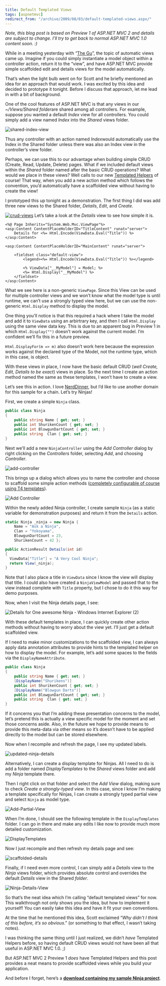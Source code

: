 ```yaml
---
title: Default Templated Views
tags: [aspnetmvc]
redirect_from: "/archive/2009/08/03/default-templated-views.aspx/"
---
```


*Note, this blog post is based on Preview 1 of ASP.NET MVC 2 and details
are subject to change. I’ll try to get back to normal ASP.NET MVC 1.0
content soon. :)*

While in a meeting yesterday with “[The
Gu](http://weblogs.asp.net/scottgu/ "Scott Guthrie's Blog")”, the topic
of automatic views came up. Imagine if you could simply instantiate a
model object within a controller action, return it to the “view”, and
have ASP.NET MVC provide simple scaffolded edit and details views for
the model automatically.

That’s when the light bulb went on for Scott and he briefly mentioned an
idea for an approach that would work. I was excited by this idea and
decided to prototype it tonight. Before I discuss that approach, let me
lead in with a bit of background.

One of the cool features of ASP.NET MVC is that any views in our
*\~/Views/Shared folder*are shared among all controllers. For example,
suppose you wanted a default *Index* view for all controllers. You could
simply add a view named *Index* into the *Shared* views folder.

![shared-index-view](https://haacked.com/images/haacked_com/WindowsLiveWriter/DefaultViewsforASP.NETMVC2_13B12/shared-index-view_3.png "shared-index-view")

Thus any controller with an action named *Index*would automatically use
the Index in the Shared folder unless there was also an Index view in
the controller’s view folder.

Perhaps, we can use this to our advantage when building simple CRUD
(Create, Read, Update, Delete) pages. What if we included default views
within the *Shared* folder named after the basic CRUD operations? What
would we place in these views? Well calls to our new [Templated
Helpers](http://msdn.microsoft.com/en-us/library/ee308450(VS.100).aspx "Templated Helpers on MSDN")
of course! That way, when you add a new action method which follows the
convention, you’d automatically have a scaffolded view without having to
create the view!

I prototyped this up tonight as a demonstration. The first thing I did
was add three new views to the Shared folder, *Details*, *Edit*, and
*Create*.

[![crud-views](https://haacked.com/images/haacked_com/WindowsLiveWriter/DefaultViewsforASP.NETMVC2_13B12/crud-views_thumb.png "crud-views")](https://haacked.com/images/haacked_com/WindowsLiveWriter/DefaultViewsforASP.NETMVC2_13B12/crud-views_2.png)
Let’s take a look at the *Details* view to see how simple it is.

```aspx-cs
<%@ Page Inherits="System.Web.Mvc.ViewPage"%>
<asp:Content ContentPlaceHolderID="TitleContent" runat="server">
    Details for <%= Html.Encode(ViewData.Eval("Title")) %>
</asp:Content>

<asp:Content ContentPlaceHolderID="MainContent" runat="server">

    <fieldset class="default-view">
        <legend><%= Html.Encode(ViewData.Eval("Title")) %></legend>
    
        <% ViewData["__MyModel"] = Model; %>
        <%= Html.Display("__MyModel") %>
    </fieldset>
</asp:Content>
```

What we see here is a non-generic `ViewPage`. Since this View can be
used for multiple controller views and we won’t know what the model type
is until runtime, we can’t use a strongly typed view here, but we can
use the non-generic `Html.Display` method to display the model.

One thing you’ll notice is that this required a hack where I take the
model and add it to `ViewData` using an arbirtrary key, and then I call
`Html.Display` using the same view data key. This is due to an apparent
bug in Preview 1 in which `Html.Display("")` doesn’t work against the
current model. I’m confident we’ll fix this in a future preview.

`Html.DisplayFor(m => m)` also doesn’t work here because the expression
works against the declared type of the Model, not the runtime type,
which in this case, is object.

With these views in place, I now have the basic default CRUD (*well
Create, Edit, Details to be exact*) views in place. So the next time I
create an action method named the same as these templates, I won’t have
to create a view.

Let’s see this in action. I love
[NerdDinner](http://nerddinner.codeplex.com/ "NerdDinner on CodePlex"),
but I’d like to use another domain for this sample for a chain. Let’s
try Ninjas!

First, we create a simple `Ninja` class.

```csharp
public class Ninja
{
    public string Name { get; set; }
    public int ShurikenCount { get; set; }
    public int BlowgunDartCount { get; set; }
    public string  Clan { get; set; }
}
```

Next we’ll add a new `NinjaController` using the *Add Controller* dialog
by right clicking on the *Controllers* folder, selecting *Add*, and
choosing *Controller*.

![add-controller](https://haacked.com/images/haacked_com/WindowsLiveWriter/DefaultViewsforASP.NETMVC2_13B12/add-controller_5.png "add-controller")

This brings up a dialog which allows you to name the controller and
choose to scaffold some simple action methods ([completely configurable
of course using T4
templates](https://haacked.com/archive/2009/01/31/t4-templates-in-asp.net-mvc.aspx "T4 Templates in ASP.NET MVC")).

![Add
Controller](https://haacked.com/images/haacked_com/WindowsLiveWriter/DefaultViewsforASP.NETMVC2_13B12/Add%20Controller_3.png "Add Controller")

Within the newly added Ninja controller, I create sample `Ninja` (as a
static variable for demonstration purposes) and return it from the
`Details` action.

```csharp
static Ninja _ninja = new Ninja { 
    Name = "Ask a Ninja", 
    Clan = "Yokoyama", 
    BlowgunDartCount = 23, 
    ShurikenCount = 42 };

public ActionResult Details(int id)
{
  ViewData["Title"] = "A Very Cool Ninja";
  return View(_ninja);
}
```

Note that I also place a title in `ViewData` since I know the view will
display that title. I could also have created a `NinjaViewModel` and
passed that to the view instead complete with `Title` property, but I
chose to do it this way for demo purposes.

Now, when I visit the Ninja details page, I see:

![Details for One awesome Ninja - Windows Internet Explorer
(2)](https://haacked.com/images/haacked_com/WindowsLiveWriter/DefaultViewsforASP.NETMVC2_13B12/Details%20for%20One%20awesome%20Ninja%20-%20Windows%20Internet%20Explorer%20(2)_3.png "Details for One awesome Ninja - Windows Internet Explorer (2)")

With these default templates in place, I can quickly create other action
methods without having to worry about the view yet. I’ll just get a
default scaffolded view.

If I need to make minor customizations to the scaffolded view, I can
always apply data annotation attributes to provide hints to the
templated helper on how to display the model. For example, let’s add
some spaces to the fields via the `DisplayNameAttribute`.

```csharp
public class Ninja
{
    public string Name { get; set; }
    [DisplayName("Shurikens")]
    public int ShurikenCount { get; set; }
    [DisplayName("Blowgun Darts")]
    public int BlowgunDartCount { get; set; }
    public string  Clan { get; set; }
}
```

If it concerns you that I’m adding these presentation concerns to the
model, let’s pretend this is actually a view specific model for the
moment and set those concerns aside. Also, in the future we hope to
provide means to provide this meta-data via other means so it’s doesn’t
have to be applied directly to the model but can be stored elsewhere.

Now when I recompile and refresh the page, I see my updated labels.

![updated-ninja-details](https://haacked.com/images/haacked_com/WindowsLiveWriter/DefaultViewsforASP.NETMVC2_13B12/updated-ninja-details_6.png "updated-ninja-details")

Alternatively, I can create a display template for Ninjas. All I need to
do is add a folder named *DisplayTemplates* to the *Shared* views folder
and add my *Ninja* template there.

Then I right click on that folder and select the *Add View* dialog,
making sure to check *Create a strongly-typed view*. In this case, since
I know I’m making a template specifically for Ninjas, I can create a
strongly typed partial view and select `Ninja` as model type.

![Add-Partial-View](https://haacked.com/images/haacked_com/WindowsLiveWriter/DefaultViewsforASP.NETMVC2_13B12/Add-Partial-View_3.png "Add-Partial-View")

When I’m done, I should see the following template in the
`DisplayTemplates` folder. I can go in there and make any edits I like
now to provide much more detailed customization.

![DisplayTemplates](https://haacked.com/images/haacked_com/WindowsLiveWriter/DefaultViewsforASP.NETMVC2_13B12/DisplayTemplates_3.png "DisplayTemplates")

Now I just recompile and then refresh my details page and see:

![scaffolded-details](https://haacked.com/images/haacked_com/WindowsLiveWriter/DefaultViewsforASP.NETMVC2_13B12/scaffolded-details_6.png "scaffolded-details")

Finally, if I need even more control, I can simply add a *Details* view
to the *Ninja* views folder, which provides absolute control and
overrides the default *Details* view in the Shared *folder*.

![Ninja-Details-View](https://haacked.com/images/haacked_com/WindowsLiveWriter/DefaultViewsforASP.NETMVC2_13B12/Ninja-Details-View_3.png "Ninja-Details-View")

So that’s the neat idea which I’m calling “default templated views” for
now. This walkthrough not only shows you the idea, but how to implement
it yourself! You can easily take this idea and have it fit your own
conventions.

At the time that he mentioned this idea, Scott exclaimed “*Why didn’t I
think of this before, it’s so obvious*.” (or something to that effect, I
wasn’t taking notes).

I was thinking the same thing until I just realized, we didn’t *have*
Templated Helpers before, so having default CRUD views would not have
been all that useful in ASP.NET MVC 1.0. ;)

But ASP.NET MVC 2 Preview 1 *does* have Templated Helpers and this post
provides a neat means to provide scaffolded views while you build your
application.

And before I forget, here’s a [**download containing my sample Ninja
project**](https://haacked.com/code/DefaultViewsDemo.zip "Default Views Demo").


